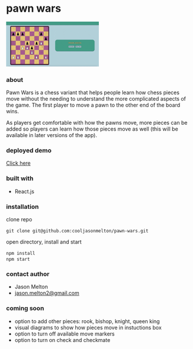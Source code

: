 # pawn wars
<img src="https://github.com/cooljasonmelton/pawn-wars/blob/master/pawn-wars-demo.gif?raw=true" width="50%" alt="demo" /> 

### about
Pawn Wars is a chess variant that helps people learn how chess pieces move without the needing to understand the more complicated aspects of the game. The first player to move a pawn to the other end of the board wins. 

As players get comfortable with how the pawns move, more pieces can be added so players can learn how those pieces move as well (this will be available in later versions of the app).

### deployed demo
<a href="https://hopeful-jepsen-712859.netlify.app/" target="_blank"> Click here</a>

### built with
- React.js

### installation
clone repo
```
git clone git@github.com:cooljasonmelton/pawn-wars.git
```
open directory, install and start 
```
npm install
npm start
```

### contact author
- Jason Melton
- jason.melton2@gmail.com

### coming soon
- option to add other pieces: rook, bishop, knight, queen king
- visual diagrams to show how pieces move in instuctions box
- option to turn off available move markers
- option to turn on check and checkmate

<!-- pseudo code

TO DO: 
*******
-refactor gameplay funcs to file by piece
-add function so win if opp has no moves
-redo pawn rules so they don't contradict other pieces
*******


///////////////////////////
- full game turn 
- if king is in check, find only possible moves for king
- if king is in check and other piece clicked, let user know check

- encapsulate functionality of each piece
e.g.
each piece uses 3 functions: e.g.
1 selectPawn: show available to-squares 
2 if available square clicked, remove available to-squares and send info to movePawn
3 movePawn (board, to-square, from-square, enPassant?)
update board so piece is on to-square, deleted from from-square
if enpassant, pawn is removed from EP square 
if check, save for next turn 
-->
